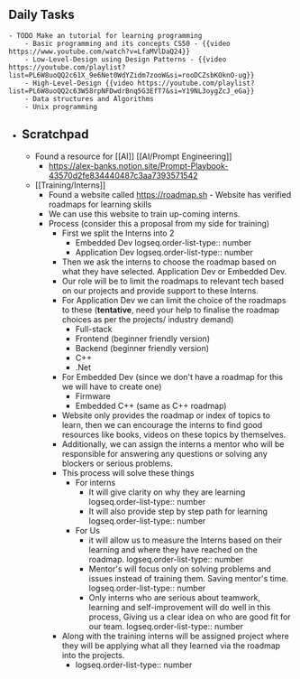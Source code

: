 ## Daily Tasks
	- TODO Make an tutorial for learning programming
		- Basic programming and its concepts CS50 - {{video https://www.youtube.com/watch?v=LfaMVlDaQ24}}
		- Low-Level-Design using Design Patterns - {{video https://youtube.com/playlist?list=PL6W8uoQQ2c61X_9e6Net0WdYZidm7zooW&si=rooDCZsbKOknO-ug}}
		- High-Level-Design {{video https://youtube.com/playlist?list=PL6W8uoQQ2c63W58rpNFDwdrBnq5G3EfT7&si=Y19NL3oygZcJ_eGa}}
		- Data structures and Algorithms
		- Unix programming
- ## Scratchpad
	- Found a resource for [[AI]] [[AI/Prompt Engineering]]
		- https://alex-banks.notion.site/Prompt-Playbook-43570d2fe834440487c3aa7393571542
	- [[Training/Interns]]
		- Found a website called https://roadmap.sh - Website has verified roadmaps for learning skills
		- We can use this website to train up-coming interns.
		- Process (consider this a proposal from my side for training)
			- First we split the Interns into 2
				- Embedded Dev
				  logseq.order-list-type:: number
				- Application Dev
				  logseq.order-list-type:: number
			- Then we ask the interns to choose the roadmap based on what they have selected. Application Dev or Embedded Dev.
			- Our role will be to limit the roadmaps to relevant tech based on our projects and provide support to these Interns.
			- For Application Dev we can limit the choice of the roadmaps to these (**tentative**, need your help to finalise the roadmap choices as per the projects/ industry demand)
				- Full-stack
				- Frontend (beginner friendly version)
				- Backend (beginner friendly version)
				- C++
				- .Net
			- For Embedded Dev (since we don't have a roadmap for this we will have to create one)
				- Firmware
				- Embedded C++ (same as C++ roadmap)
			- Website only provides the roadmap or index of topics to learn, then we can encourage the interns to find good resources like books, videos on these topics by themselves.
			- Additionally, we can assign the interns a mentor who will be responsible for answering any questions or solving any blockers or serious problems.
			- This process will solve these things
				- For interns
					- It will give clarity on why they are learning
					  logseq.order-list-type:: number
					- It will also provide step by step path for learning
					  logseq.order-list-type:: number
				- For Us
					- it will allow us to measure the Interns based on their learning and where they have reached on the roadmap.
					  logseq.order-list-type:: number
					- Mentor's will focus only on solving problems and issues instead of training them. Saving mentor's time. 
					  logseq.order-list-type:: number
					- Only interns who are serious about teamwork, learning and self-improvement will do well in this process, Giving us a clear idea on who are good fit for our team.
					  logseq.order-list-type:: number
			- Along with the training interns will be assigned project where they will be applying what all they learned via the roadmap into the projects.
				- logseq.order-list-type:: number